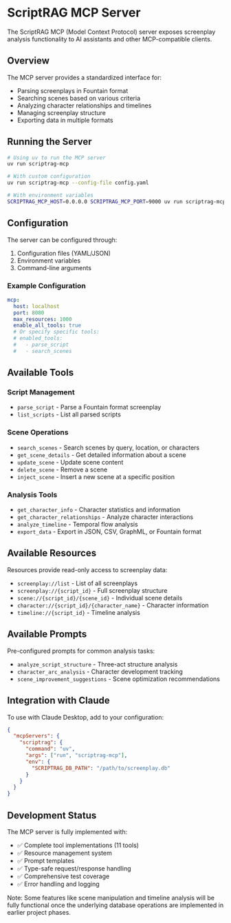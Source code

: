 # ScriptRAG MCP Server

The ScriptRAG MCP (Model Context Protocol) server exposes screenplay analysis
functionality to AI assistants and other MCP-compatible clients.

## Overview

The MCP server provides a standardized interface for:

- Parsing screenplays in Fountain format
- Searching scenes based on various criteria
- Analyzing character relationships and timelines
- Managing screenplay structure
- Exporting data in multiple formats

## Running the Server

```bash
# Using uv to run the MCP server
uv run scriptrag-mcp

# With custom configuration
uv run scriptrag-mcp --config-file config.yaml

# With environment variables
SCRIPTRAG_MCP_HOST=0.0.0.0 SCRIPTRAG_MCP_PORT=9000 uv run scriptrag-mcp
```

## Configuration

The server can be configured through:

1. Configuration files (YAML/JSON)
2. Environment variables
3. Command-line arguments

### Example Configuration

```yaml
mcp:
  host: localhost
  port: 8080
  max_resources: 1000
  enable_all_tools: true
  # Or specify specific tools:
  # enabled_tools:
  #   - parse_script
  #   - search_scenes
```

## Available Tools

### Script Management

- `parse_script` - Parse a Fountain format screenplay
- `list_scripts` - List all parsed scripts

### Scene Operations

- `search_scenes` - Search scenes by query, location, or characters
- `get_scene_details` - Get detailed information about a scene
- `update_scene` - Update scene content
- `delete_scene` - Remove a scene
- `inject_scene` - Insert a new scene at a specific position

### Analysis Tools

- `get_character_info` - Character statistics and information
- `get_character_relationships` - Analyze character interactions
- `analyze_timeline` - Temporal flow analysis
- `export_data` - Export in JSON, CSV, GraphML, or Fountain format

## Available Resources

Resources provide read-only access to screenplay data:

- `screenplay://list` - List of all screenplays
- `screenplay://{script_id}` - Full screenplay structure
- `scene://{script_id}/{scene_id}` - Individual scene details
- `character://{script_id}/{character_name}` - Character information
- `timeline://{script_id}` - Timeline analysis

## Available Prompts

Pre-configured prompts for common analysis tasks:

- `analyze_script_structure` - Three-act structure analysis
- `character_arc_analysis` - Character development tracking
- `scene_improvement_suggestions` - Scene optimization recommendations

## Integration with Claude

To use with Claude Desktop, add to your configuration:

```json
{
  "mcpServers": {
    "scriptrag": {
      "command": "uv",
      "args": ["run", "scriptrag-mcp"],
      "env": {
        "SCRIPTRAG_DB_PATH": "/path/to/screenplay.db"
      }
    }
  }
}
```

## Development Status

The MCP server is fully implemented with:

- ✅ Complete tool implementations (11 tools)
- ✅ Resource management system
- ✅ Prompt templates
- ✅ Type-safe request/response handling
- ✅ Comprehensive test coverage
- ✅ Error handling and logging

Note: Some features like scene manipulation and timeline analysis will be fully
functional once the underlying database operations are implemented in earlier
project phases.
